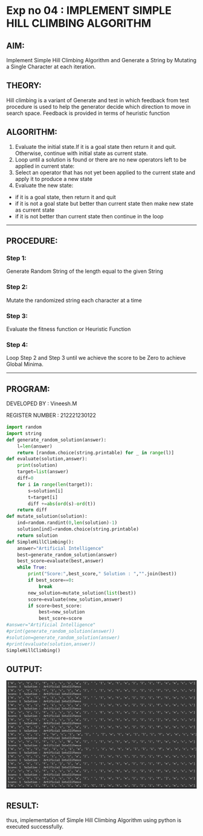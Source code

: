 # Exp no 04 : IMPLEMENT SIMPLE HILL CLIMBING ALGORITHM
## AIM:
Implement Simple Hill Climbing Algorithm and Generate a String by Mutating a Single Character at each iteration.
## THEORY:
Hill climbing is a variant of Generate and test in which feedback from test procedure is used to help the generator decide which direction to move in search space.
Feedback is provided in terms of heuristic function
## ALGORITHM:

1. Evaluate the initial state.If it is a goal state then return it and quit. Otherwise, continue with initial state as current state.
2. Loop until a solution is found or there are no new operators left to be applied in current state:
3. Select an operator that has not yet been applied to the current state and apply it to produce a new state</li>
4. Evaluate the new state:
  <ul>
  <li>if it is a goal state, then return it and quit</li>
  <li>if it is not a goal state but better than current state then make new state as current state</li>
  <li>if it is not better than current state then continue in the loop</li>
    </ul>
</li>
</ul>
</li>
</ol>

</p>
<hr>

## PROCEDURE:
### Step 1:
<p> Generate Random String of the length equal to the given String</p>

### Step 2:
<p>Mutate the randomized string each character at a time</p>

### Step 3:
<p> Evaluate the fitness function or Heuristic Function</p>

### Step 4:
<p> Loop Step 2 and Step 3  until we achieve the score to be Zero to achieve Global Minima.</p>

<hr>

## PROGRAM:
DEVELOPED BY : Vineesh.M

REGISTER NUMBER : 212221230122
```PYTHON
import random
import string
def generate_random_solution(answer):
    l=len(answer)
    return [random.choice(string.printable) for _ in range(l)]
def evaluate(solution,answer):
    print(solution)
    target=list(answer)
    diff=0
    for i in range(len(target)):
        s=solution[i]
        t=target[i]
        diff +=abs(ord(s)-ord(t))
    return diff
def mutate_solution(solution):
    ind=random.randint(0,len(solution)-1)
    solution[ind]=random.choice(string.printable)
    return solution
def SimpleHillClimbing():
    answer="Artificial Intelligence"
    best=generate_random_solution(answer)
    best_score=evaluate(best,answer)
    while True:
        print("Score:",best_score," Solution : ","".join(best))  
        if best_score==0:
            break
        new_solution=mutate_solution(list(best))
        score=evaluate(new_solution,answer)   
        if score<best_score:
            best=new_solution
            best_score=score
#answer="Artificial Intelligence"
#print(generate_random_solution(answer))
#solution=generate_random_solution(answer)
#print(evaluate(solution,answer))
SimpleHillClimbing()
```
## OUTPUT:
![](aioutput4.png)

## RESULT:
thus, implementation of Simple Hill Climbing Algorithm using python is executed successfully.

